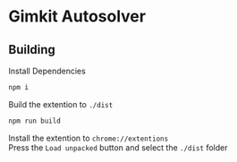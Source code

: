 # Gimkit Autosolver

## Building

Install Dependencies

```sh
npm i
```

Build the extention to `./dist`

```sh
npm run build
```

Install the extention to `chrome://extentions`  
Press the `Load unpacked` button and select the `./dist` folder  
